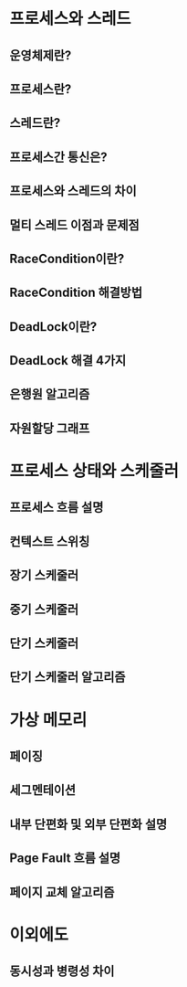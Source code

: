 # 프로세스와 스레드  

## 운영체제란? 
## 프로세스란? 
## 스레드란? 
## 프로세스간 통신은? 
## 프로세스와 스레드의 차이
## 멀티 스레드 이점과 문제점 
## RaceCondition이란? 
## RaceCondition 해결방법  
## DeadLock이란? 
## DeadLock 해결 4가지 
## 은행원 알고리즘 
## 자원할당 그래프 

# 프로세스 상태와 스케줄러 
  
## 프로세스 흐름 설명       
## 컨텍스트 스위칭   
## 장기 스케줄러   
## 중기 스케줄러   
## 단기 스케줄러    
## 단기 스케줄러 알고리즘 
  
# 가상 메모리   
## 페이징  
## 세그멘테이션  
## 내부 단편화 및 외부 단편화 설명   
## Page Fault 흐름 설명   
## 페이지 교체 알고리즘   

# 이외에도  
## 동시성과 병령성 차이 
